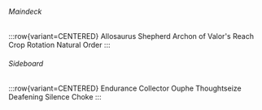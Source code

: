 <!-- markdownlint-disable first-line-heading -->

###### Maindeck

:::row{variant=CENTERED}
Allosaurus Shepherd
Archon of Valor's Reach
Crop Rotation
Natural Order
:::

###### Sideboard

:::row{variant=CENTERED}
Endurance
Collector Ouphe
Thoughtseize
Deafening Silence
Choke
:::
